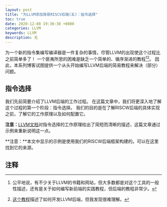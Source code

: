 ```yaml
---
layout: post
title: "为LLVM添加简易RISCV后端(五)：指令选择"
toc: true
date: 2020-12-08 19:30:38 +0800
categories: LLVM
keywords: LLVM
description: 无
---
```


为一个新的指令集编写编译器是一件复杂的事情，尽管LLVM的出现使这个过程比之前简单多了！
一个匪夷所思的困难是缺乏一个简单的、循序渐进的教程[^1][^2]。
因此，本系列博客试图提供一个从头开始编写LLVM后端的简易教程来解决（部分）问题。


## 指令选择

我们先前简要介绍了LLVM后端的工作过程。
在这篇文章中，我们将更深入地了解这个过程的第一个阶段：指令选择。
我们的目的是在了解RISCW后端的具体实现之前，了解它的工作原理以及如何配置它。

**注意：**[LLVM文档](https://llvm.org/docs/CodeGenerator.html#instruction-selection-section)对指令选择的工作原理给出了简短而清晰的描述，这篇文章通过示例来重新说明这一点。

**注意：**本文中显示的示例是使用我们的RISCW后端框架构建的。可以在这里找到它的来源。


## 注释
[^1]:公平地说，有不少关于LLVM的书籍和网站，但大多数都是对这个工具的一般性描述，还有是关于如何编写新前端的实践教程，但后端的教程非常少。
[^2]:[这个教程](https://jonathan2251.github.io/lbd/)描述了如何开发LLVM后端，但我发现很难理解。
